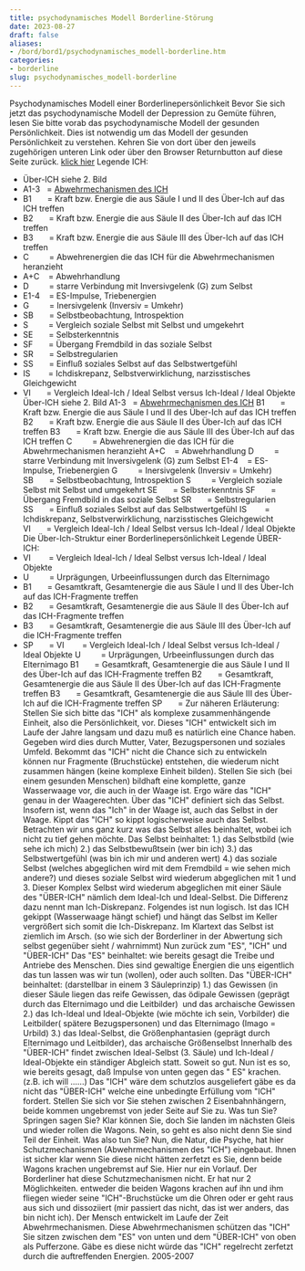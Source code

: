 ```yaml
---
title: psychodynamisches Modell Borderline-Störung
date: 2023-08-27
draft: false
aliases:
- /bord/bord1/psychodynamisches_modell-borderline.htm
categories:
- borderline
slug: psychodynamisches_modell-borderline
---
```

Psychodynamisches Modell
einer
Borderlinepersönlichkeit
Bevor Sie
sich jetzt das psychodynamische Modell der Depression zu
Gemüte führen, lesen Sie bitte vorab das psychodynamische Modell der gesunden
Persönlichkeit. Dies ist notwendig um das Modell der gesunden
Persönlichkeit zu verstehen.
Kehren
Sie von dort über den jeweils zugehörigen
unteren Link oder über den Browser Returnbutton auf diese Seite zurück.
[klick
hier](https://borderliner.ch/ich/psychodynamisches_modell-normal.htm)
[](https://borderliner.ch)
Legende ICH:
- Über-ICH siehe 2. Bild
- A1-3   = [Abwehrmechanismen des ICH](https://borderliner.ch/bord/bord1/bord1.html#Abwehr)
- B1       = Kraft bzw. Energie
    die aus Säule I und II des Über-Ich auf das ICH treffen
- B2       = Kraft bzw. Energie
    die aus Säule II des Über-Ich auf das ICH treffen
- B3       = Kraft bzw. Energie
    die aus Säule III des Über-Ich auf das ICH treffen
- C         =
    Abwehrenergien die das ICH für die Abwehrmechanismen heranzieht
- A+C    = Abwehrhandlung
- D         = starre
    Verbindung mit Inversivgelenk (G) zum Selbst
- E1-4    = ES-Impulse, Triebenergien
- G         =
    Inersivgelenk (Inversiv = Umkehr)
- SB       = Selbstbeobachtung,
    Introspektion
- S         =
    Vergleich soziale Selbst mit Selbst und umgekehrt
- SE       = Selbsterkenntnis
- SF       = Übergang Fremdbild
    in das soziale Selbst
- SR       = Selbstregularien
- SS       = Einfluß soziales
    Selbst auf das Selbstwertgefühl
- IS        = Ichdiskrepanz,
    Selbstverwirklichung, narzisstisches Gleichgewicht
- VI       = Vergleich Ideal-Ich
    / Ideal Selbst versus Ich-Ideal / Ideal Objekte
Über-ICH siehe 2. Bild
A1-3   = [Abwehrmechanismen des ICH](https://borderliner.ch/bord/bord1/bord1.html#Abwehr)
B1       = Kraft bzw. Energie
    die aus Säule I und II des Über-Ich auf das ICH treffen
B2       = Kraft bzw. Energie
    die aus Säule II des Über-Ich auf das ICH treffen
B3       = Kraft bzw. Energie
    die aus Säule III des Über-Ich auf das ICH treffen
C         =
    Abwehrenergien die das ICH für die Abwehrmechanismen heranzieht
A+C    = Abwehrhandlung
D         = starre
    Verbindung mit Inversivgelenk (G) zum Selbst
E1-4    = ES-Impulse, Triebenergien
G         =
    Inersivgelenk (Inversiv = Umkehr)
SB       = Selbstbeobachtung,
    Introspektion
S         =
    Vergleich soziale Selbst mit Selbst und umgekehrt
SE       = Selbsterkenntnis
SF       = Übergang Fremdbild
    in das soziale Selbst
SR       = Selbstregularien
SS       = Einfluß soziales
    Selbst auf das Selbstwertgefühl
IS        = Ichdiskrepanz,
    Selbstverwirklichung, narzisstisches Gleichgewicht
VI       = Vergleich Ideal-Ich
    / Ideal Selbst versus Ich-Ideal / Ideal Objekte
Die Über-Ich-Struktur einer
Borderlinepersönlichkeit
[](https://borderliner.ch)
Legende ÜBER-ICH:
- VI        = Vergleich
    Ideal-Ich / Ideal Selbst versus Ich-Ideal / Ideal Objekte
- U         =
    Urprägungen, Urbeeinflussungen durch das Elternimago
- B1       = Gesamtkraft,
    Gesamtenergie die aus Säule I und II des Über-Ich auf das ICH-Fragmente
    treffen
- B2       = Gesamtkraft,
    Gesamtenergie die aus Säule II des Über-Ich auf das ICH-Fragmente treffen
- B3       = Gesamtkraft,
    Gesamtenergie die aus Säule III des Über-Ich auf die ICH-Fragmente treffen
- SP       =
VI        = Vergleich
    Ideal-Ich / Ideal Selbst versus Ich-Ideal / Ideal Objekte
U         =
    Urprägungen, Urbeeinflussungen durch das Elternimago
B1       = Gesamtkraft,
    Gesamtenergie die aus Säule I und II des Über-Ich auf das ICH-Fragmente
    treffen
B2       = Gesamtkraft,
    Gesamtenergie die aus Säule II des Über-Ich auf das ICH-Fragmente treffen
B3       = Gesamtkraft,
    Gesamtenergie die aus Säule III des Über-Ich auf die ICH-Fragmente treffen
SP       =
Zur näheren Erläuterung:
Stellen Sie sich bitte das "ICH" als
komplexe zusammenhängende Einheit, also die Persönlichkeit, vor. Dieses
"ICH" entwickelt sich im Laufe der Jahre langsam und dazu muß es natürlich
eine Chance haben. Gegeben wird dies durch Mutter, Vater,
Bezugspersonen und soziales Umfeld. Bekommt das "ICH" nicht die Chance
sich zu entwickeln können nur Fragmente (Bruchstücke) entstehen, die wiederum
nicht zusammen hängen (keine komplexe Einheit bilden). Stellen Sie sich (bei einem gesunden Menschen) bildhaft eine
komplette, ganze Wasserwaage vor, die auch in der Waage ist. Ergo wäre das
"ICH" genau
in der Waagerechten. Über das "ICH" definiert sich das Selbst.
Insofern ist, wenn das "Ich" in der Waage ist, auch das Selbst in der
Waage. Kippt das "ICH" so kippt logischerweise auch das Selbst.
Betrachten wir uns ganz kurz was das Selbst alles beinhaltet, wobei ich nicht zu
tief gehen möchte.
Das Selbst beinhaltet:
1.) das Selbstbild (wie sehe ich mich)
2.) das Selbstbewußtsein (wer bin ich)
3.) das Selbstwertgefühl (was bin ich mir und
anderen wert)
4.) das soziale Selbst (welches abgeglichen wird
mit dem Fremdbild = wie sehen mich andere?) und dieses soziale Selbst wird
wiederum abgeglichen mit 1 und 3.
Dieser Komplex Selbst wird wiederum abgeglichen
mit einer Säule des "ÜBER-ICH" nämlich dem Ideal-Ich und
Ideal-Selbst. Die Differenz dazu nennt man Ich-Diskrepanz.
Folgendes ist nun logisch. Ist das ICH gekippt
(Wasserwaage hängt schief) und
hängt das Selbst im Keller vergrößert sich somit die Ich-Diskrepanz. Im
Klartext das Selbst ist ziemlich im Arsch. (so wie sich der Borderliner in
der Abwertung sich selbst gegenüber sieht / wahrnimmt)
Nun zurück zum "ES", "ICH"
und "ÜBER-ICH"
Das "ES" beinhaltet:
wie bereits gesagt die Treibe und Antriebe
des Menschen. Dies sind gewaltige Energien die uns eigentlich das tun
lassen was wir tun (wollen), oder auch sollten.
Das "ÜBER-ICH" beinhaltet: (darstellbar
in einem 3 Säuleprinzip)
1.) das Gewissen (in dieser Säule liegen das
reife Gewissen, das ödipale Gewissen (geprägt durch das Elternimago und die
Leitbilder)  und das archaische Gewissen
2.) das Ich-Ideal und Ideal-Objekte (wie möchte
ich sein, Vorbilder) die Leitbilder( spätere Bezugspersonen) und das
Elternimago (Imago = Urbild)
3.) das Ideal-Selbst, die Größenphantasien (geprägt
durch Elternimago und Leitbilder), das archaische Größenselbst
Innerhalb des "ÜBER-ICH" findet
zwischen Ideal-Selbst (3. Säule) und Ich-Ideal / Ideal-Objekte ein ständiger
Abgleich statt.
Soweit so gut. Nun ist es so, wie bereits gesagt,
daß Impulse von unten gegen das " ES" krachen. (z.B. ich will ......)
Das "ICH" wäre dem schutzlos ausgeliefert gäbe es da nicht das
"ÜBER-ICH" welche eine unbedingte Erfüllung vom
"ICH"  fordert. Stellen Sie sich vor Sie stehen zwischen 2
Eisenbahnhängern, beide kommen ungebremst von jeder Seite auf Sie zu. Was tun
Sie? Springen sagen Sie? Klar können Sie, doch Sie landen im nächsten Gleis und
wieder rollen die Wagons. Nein, so geht es also nicht denn Sie sind Teil der
Einheit. Was also tun Sie?
Nun, die Natur, die Psyche, hat hier
Schutzmechanismen (Abwehrmechanismen des "ICH") eingebaut. Ihnen ist
sicher klar wenn Sie diese nicht hätten
zerfetzt es Sie, denn beide Wagons krachen ungebremst auf Sie. Hier nur ein
Vorlauf. Der Borderliner hat diese Schutzmechanismen nicht. Er hat nur 2
Möglichkeiten. entweder die beiden Wagons krachen auf ihn und ihm fliegen
wieder seine "ICH"-Bruchstücke um die Ohren oder er geht raus aus sich und dissoziiert
(mir passiert das nicht, das ist wer anders, das bin nicht ich).
Der Mensch entwickelt im Laufe der Zeit
Abwehrmechanismen. Diese Abwehrmechanismen schützen das "ICH" Sie
sitzen zwischen dem "ES" von unten und dem "ÜBER-ICH" von
oben als Pufferzone. Gäbe es diese nicht würde das "ICH" regelrecht zerfetzt
durch
die auftreffenden Energien.
2005-2007

